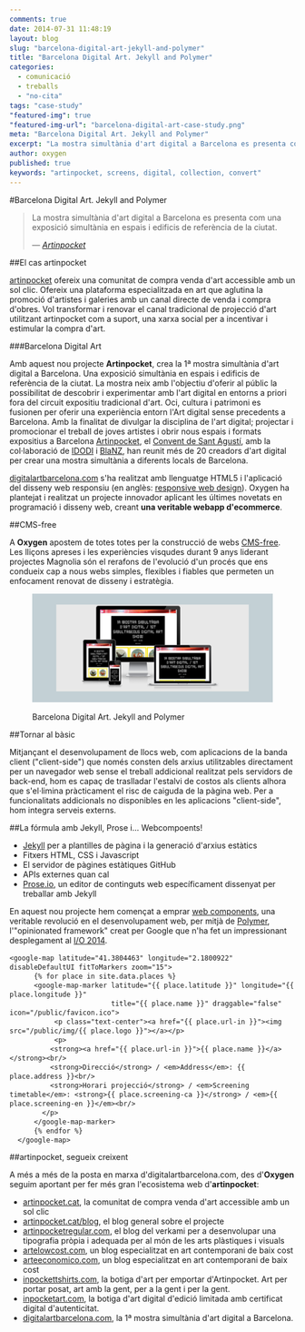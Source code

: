 ```yaml
---
comments: true
date: 2014-07-31 11:48:19
layout: blog
slug: "barcelona-digital-art-jekyll-and-polymer"
title: "Barcelona Digital Art. Jekyll and Polymer"
categories: 
  - comunicació
  - treballs
  - "no-cita"
tags: "case-study"
"featured-img": true
"featured-img-url": "barcelona-digital-art-case-study.png"
meta: "Barcelona Digital Art. Jekyll and Polymer"
excerpt: "La mostra simultània d'art digital a Barcelona es presenta com una exposició simultània en espais i edificis de referència de la ciutat"
author: oxygen
published: true
keywords: "artinpocket, screens, digital, collection, convert"
---
```


#Barcelona Digital Art. Jekyll and Polymer


>La mostra simultània d'art digital a Barcelona es presenta com una exposició simultània en espais i edificis de referència de la ciutat.<footer>&mdash; <cite><a href="{{ page.url }}" title="{{ page.title }}">Artinpocket</a></cite></footer>

##El cas artinpocket

[artinpocket](/artipocket-la-comunitat-de-compra-venda-d-art-accessible-amb-un-sol-clic/ "Artinpocket, la comunitat de compra venda d'art accessible amb un sol clic") ofereix una comunitat de compra venda d'art accessible amb un sol clic. Ofereix una plataforma especialitzada en art que aglutina la promoció d'artistes i galeries amb un canal directe de venda i compra d'obres. Vol transformar i renovar el canal tradicional de projecció d'art utilitzant artinpocket com a suport, una xarxa social per a incentivar i estimular la compra d'art.

###Barcelona Digital Art

Amb aquest nou projecte **Artinpocket**, crea la 1ª mostra simultània d'art digital a Barcelona. Una exposició simultània en espais i edificis de referència de la ciutat. La mostra neix amb l'objectiu d'oferir al públic la possibilitat de descobrir i experimentar amb l'art digital en entorns a priori fora del circuit expositiu tradicional d'art. Oci, cultura i patrimoni es fusionen per oferir una experiència entorn l'Art digital sense precedents a Barcelona. Amb la finalitat de divulgar la disciplina de l'art digital; projectar i promocionar el treball de joves artistes i obrir nous espais i formats expositius a Barcelona [Artinpocket](http://www.artinpocket.cat/), el [Convent de Sant Agustí](http://www.digitalartbarcelona.com/patrocinadors/2014/07/24/convent-sant-agusti/), amb la col·laboració de [IDODI](http://www.digitalartbarcelona.com/patrocinadors/2014/07/26/idodi/) i [BlaNZ](http://www.digitalartbarcelona.com/patrocinadors/2014/07/25/blanz/), han reunit més de 20 creadors d'art digital per crear una mostra simultània a diferents locals de Barcelona.

[digitalartbarcelona.com](http://www.digitalartbarcelona.com/ "Barcelona Digital Art &middot; 1st simultaneous digital art show in Barcelona") s'ha realitzat amb llenguatge HTML5 i l'aplicació del disseny web responsiu (en anglès: [responsive web design](http://en.wikipedia.org/wiki/Responsive_web_design "Responsive web desgin - Wikipedia the free encyclopedia")). Oxygen ha plantejat i realitzat un projecte innovador aplicant les últimes novetats en programació i disseny web, creant **una veritable webapp d'ecommerce**.

##CMS-free

A **Oxygen** apostem de totes totes per la construcció de webs [CMS-free](/oxygen-un-web-cms-free). Les lliçons apreses i les experiències visqudes durant 9 anys liderant projectes Magnolia són el rerafons de l'evolució d'un procés que ens condueix cap a nous webs simples, flexibles i fiables que permeten un enfocament renovat de disseny i estratègia.

<figure class="hidden-xs hidden-sm ox_animate_when_almost_visible ox_right-to-left"><img src="/assets/img/barcelona-digital-art-full-width-snapshot.png" /><figcaption><p>Barcelona Digital Art. Jekyll and Polymer</p></figcaption></figure>

##Tornar al bàsic

Mitjançant el desenvolupament de llocs web, com aplicacions de la banda client ("client-side") que només consten dels arxius utilitzables directament per un navegador web sense el treball addicional realitzat pels servidors de back-end, hom es capaç de traslladar l'estalvi de costos als clients alhora que s'el·limina pràcticament el risc de caiguda de la pàgina web. Per a funcionalitats addicionals no disponibles en les aplicacions "client-side", hom integra serveis externs.

##La fórmula amb Jekyll, Prose i... Webcompoents!

- [Jekyll](http://jekyllrb.com/ "Jekyll &bull; Simple, blog-aware, static sites") per a plantilles de pàgina i la generació d'arxius estàtics
- Fitxers HTML, CSS i Javascript
- El servidor de pàgines estàtiques GitHub
- APIs externes quan cal
- [Prose.io](http://prose.io/ "Prose &middot; A Content Editor for GitHub"), un editor de continguts web específicament dissenyat per treballar amb Jekyll

En aquest nou projecte hem començat a emprar [web components](http://webcomponents.org/ "WebComponents.org"), una veritable revolució en el desenvolupament web, per mitjà de [Polymer](http://www.polymer-project.org/ "Welcome - Polymer"), l'"opinionated framework" creat per Google que n'ha fet un impressionant desplegament al [I/O 2014](https://www.google.com/events/io/schedule/session/de22e147-07b6-e311-8491-00155d5066d7).

<pre><code>&#60;google-map latitude="41.3804463" longitude="2.1800922" disableDefaultUI fitToMarkers zoom="15"&#62;
      &#123;% for place in site.data.places %&#125;
      &#60;google-map-marker latitude="&#123;&#123; place.latitude &#125;&#125;" longitude="&#123;&#123; place.longitude &#125;&#125;"
                         title="&#123;&#123; place.name &#125;&#125;" draggable="false" icon="/public/favicon.ico"&#62;
           &#60;p class="text-center"&#62;&#60;a href="&#123;&#123; place.url-in &#125;&#125;"&#62;&#60;img src="/public/img/&#123;&#123; place.logo &#125;&#125;"&#62;&#60;/a&#62;&#60;/p&#62;
           &#60;p&#62;
	      &#60;strong&#62;&#60;a href="&#123;&#123; place.url-in &#125;&#125;"&#62;&#123;&#123; place.name &#125;&#125;&#60;/a&#62;&#60;/strong&#62;&#60;br/&#62;
	      &#60;strong&#62;Direcció&#60;/strong&#62; / &#60;em&#62;Address&#60;/em&#62;: &#123;&#123; place.address &#125;&#125;&#60;br/&#62;
	      &#60;strong&#62;Horari projecció&#60;/strong&#62; / &#60;em&#62;Screening timetable&#60;/em&#62;: &#60;strong&#62;&#123;&#123; place.screening-ca &#125;&#125;&#60;/strong&#62; / &#60;em&#62;&#123;&#123; place.screening-en &#125;&#125;&#60;/em&#62;&#60;br/&#62;
	    &#60;/p&#62;
      &#60;/google-map-marker&#62;
      &#123;% endfor %&#125;
  &#60;/google-map&#62;</code></pre> 

##artinpocket, segueix creixent

A més a més de la posta en marxa d'digitalartbarcelona.com, des d'**Oxygen** seguim aportant per fer més gran l'ecosistema web d'**artinpocket**:

- [artinpocket.cat](http://www.artinpocket.cat/), la comunitat de compra venda d'art accessible amb un sol clic
- [artinpocket.cat/blog](http://www.artinpocket.cat/blog/), el blog general sobre el projecte
- [artinpocketregular.com](http://www.artinpocketregular.com/), el blog del verkami per a desenvolupar una tipografia pròpia i adequada per al món de les arts plàstiques i visuals
- [artelowcost.com](http://www.artelowcost.com/), un blog especialitzat en art contemporani de baix cost
- [arteeconomico.com](http://www.arteeconomico.com/), un blog especialitzat en art contemporani de baix cost
- [inpockettshirts.com](http://www.inpockettshirts.com/), la botiga d'art per emportar d'Artinpocket. Art per portar posat, art amb la gent, per a la gent i per la gent.
- [inpocketart.com](http://www.inpocketart.com/), la botiga d'art digital d'edició limitada amb certificat digital d'autenticitat.
- [digitalartbarcelona.com](http://www.digitalartbarcelona.com/), la 1ª mostra simultània d'art digital a Barcelona.